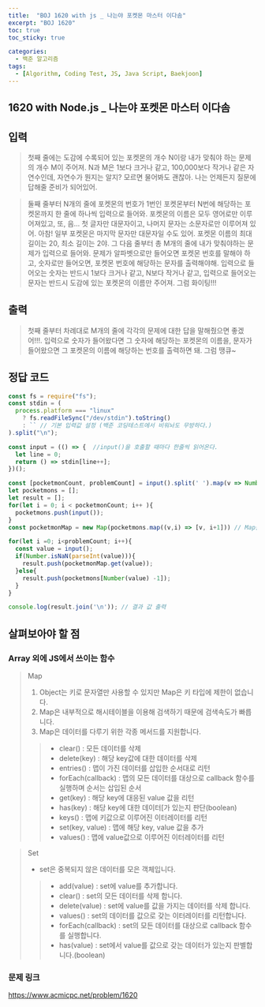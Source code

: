 ```yaml
---
title:  "BOJ 1620 with js _ 나는야 포켓몬 마스터 이다솜"
excerpt: "BOJ 1620"
toc: true
toc_sticky: true

categories:
  - 백준 알고리즘
tags:
  - [Algorithm, Coding Test, JS, Java Script, Baekjoon]
---  
```


## 1620 with Node.js _ 나는야 포켓몬 마스터 이다솜 ##

## 입력 ## 
>첫째 줄에는 도감에 수록되어 있는 포켓몬의 개수 N이랑 내가 맞춰야 하는 문제의 개수 M이 주어져. N과 M은 1보다 크거나 같고, 100,000보다 작거나 같은 자연수인데, 자연수가 뭔지는 알지? 모르면 물어봐도 괜찮아. 나는 언제든지 질문에 답해줄 준비가 되어있어.

>둘째 줄부터 N개의 줄에 포켓몬의 번호가 1번인 포켓몬부터 N번에 해당하는 포켓몬까지 한 줄에 하나씩 입력으로 들어와. 포켓몬의 이름은 모두 영어로만 이루어져있고, 또, 음... 첫 글자만 대문자이고, 나머지 문자는 소문자로만 이루어져 있어. 아참! 일부 포켓몬은 마지막 문자만 대문자일 수도 있어. 포켓몬 이름의 최대 길이는 20, 최소 길이는 2야. 그 다음 줄부터 총 M개의 줄에 내가 맞춰야하는 문제가 입력으로 들어와. 문제가 알파벳으로만 들어오면 포켓몬 번호를 말해야 하고, 숫자로만 들어오면, 포켓몬 번호에 해당하는 문자를 출력해야해. 입력으로 들어오는 숫자는 반드시 1보다 크거나 같고, N보다 작거나 같고, 입력으로 들어오는 문자는 반드시 도감에 있는 포켓몬의 이름만 주어져. 그럼 화이팅!!!

## 출력 ##
> 첫째 줄부터 차례대로 M개의 줄에 각각의 문제에 대한 답을 말해줬으면 좋겠어!!!. 입력으로 숫자가 들어왔다면 그 숫자에 해당하는 포켓몬의 이름을, 문자가 들어왔으면 그 포켓몬의 이름에 해당하는 번호를 출력하면 돼. 그럼 땡큐~

## 정답 코드 ##
```js
const fs = require("fs");
const stdin = (
  process.platform === "linux"
    ? fs.readFileSync("/dev/stdin").toString()
    : `` // 기본 입력값 설정 (백준 코딩테스트에서 비워놔도 무방하다.)
).split("\n");

const input = (() => {  //input()을 호출할 때마다 한줄씩 읽어온다.
  let line = 0;
  return () => stdin[line++];
})();

const [pocketmonCount, problemCount] = input().split(' ').map(v => Number(v));
let pocketmons = [];
let result = [];
for(let i = 0; i < pocketmonCount; i++ ){
  pocketmons.push(input());
}
const pocketmonMap = new Map(pocketmons.map((v,i) => [v, i+1])) // Map을 사용하지 않고 indexOf로 찾으면 시간 초과가 발생합니다.

for(let i =0; i<problemCount; i++){
  const value = input();
  if(Number.isNaN(parseInt(value))){
    result.push(pocketmonMap.get(value));
  }else{
    result.push(pocketmons[Number(value) -1]);
  }
}

console.log(result.join('\n')); // 결과 값 출력
```
## 살펴보아야 할 점 ##
### Array 외에 JS에서 쓰이는 함수 ### 
>Map
> 1. Object는 키로 문자열만 사용할 수 있지만 Map은 키 타입에 제한이 없습니다.
> 2. Map은 내부적으로 해시테이블을 이용해 검색하기 때문에 검색속도가 빠릅니다.
> 3. Map은 데이터를 다루기 위한 각종 메서드를 지원합니다.
>> - clear() : 모든 데이터를 삭제
>> - delete(key) : 해당 key값에 대한 데이터를 삭제
>> - entries() :  맵이 가진 데이터를 삽입한 순서대로 리턴
>> - forEach(callback) : 맵의 모든 데이터를 대상으로 callback 함수를 실행하며 순서는 삽입된 순서
>> - get(key) : 해당 key에 대응된 value 값을 리턴
>> - has(key) : 해당 key에 대한 데이터[가 있는지 판단(boolean)
>> - keys() : 맵에 키값으로 이루어진 이터레이터를 리턴
>> - set(key, value) : 맵에 해당 key, value 값을 추가
>> - values() : 맵에 value값으로 이루어진 이터레이터를 리턴

> Set
> - set은 중복되지 않은 데이터를 모은 객체입니다.
>> - add(value) : set에 value를 추가합니다.
>> - clear() : set의 모든 데이터를 삭제 합니다.
>> - delete(value) : set에 value를 값을 가지는 데이터를 삭제 합니다.
>> - values() : set의 데이터를 값으로 갖는 이터레이터를 리턴합니다.
>> - forEach(callback) : set의 모든 데이터를 대상으로 callback 함수를 실행합니다.
>> - has(value) : set에서 value를 값으로 갖는 데이터가 있는지 판별합니다.(boolean)


### 문제 링크 ### 
<a href="https://www.acmicpc.net/problem/1620" target="_blank">https://www.acmicpc.net/problem/1620 </a>
